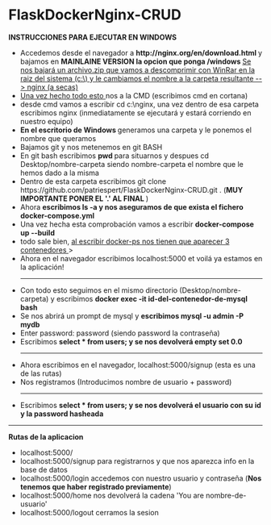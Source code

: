 # FlaskDockerNginx-CRUD

<b>INSTRUCCIONES PARA EJECUTAR EN WINDOWS</b>

<ul>
  <li>Accedemos desde el navegador a <b> http://nginx.org/en/download.html </b> y bajamos en <b> MAINLAINE VERSION  la opcion que ponga     /windows </b> <u>Se nos bajará un archivo.zip que vamos a descomprimir con WinRar en la raiz del sistema (c:\) y le cambiamos el nombre   a la carpeta resultante --> nginx (a secas) </u> <br></li>
  <li> <u> Una vez hecho todo esto </u> nos a la CMD (escribimos cmd en cortana) </li>
  <li> desde cmd vamos a escribir cd c:\nginx, una vez dentro de esa carpeta escribimos nginx (inmediatamente se ejecutará y estará        corriendo en nuestro equipo) </li>
  <li> <b> En el escritorio de Windows </b> generamos una carpeta y le ponemos el nombre que queramos</li>
  <li>Bajamos git y nos metenemos en git BASH</li>
  <li>En git bash escribimos <b> pwd </b> para situarnos y despues cd Desktop/nombre-carpeta siendo nombre-carpeta el nombre que le hemos dado a la misma</li>
   <li> Dentro de esta carpeta escribimos git clone https://github.com/patriespert/FlaskDockerNginx-CRUD.git . (<b>MUY IMPORTANTE PONER EL   '.' AL FINAL </b>) </li>
    <li> Ahora  <b> escribimos ls -a y nos aseguramos de que exista el fichero docker-compose.yml </b> </li>
    <li> Una vez hecha esta comprobación vamos a escribir <b> docker-compose up --build </b> </li>
    <li> todo sale bien,  <u> al escribir docker-ps nos tienen que aparecer 3 contenedores </u> > </li>
    <li> Ahora en el navegador escribimos localhost:5000 et voilá ya estamos en la aplicación! </li>
    <hr/>
    <li>Con todo esto seguimos en el mismo directorio (Desktop/nombre-carpeta) y escribimos  <b>docker exec -it id-del-contenedor-de-mysql bash </b> </li>
    <li> Se nos abrirá un prompt de mysql y  <b> escribimos mysql -u admin -P mydb </b> </li>
    <li> Enter password: password (siendo password la contraseña)</li>
    <li>Escribimos <b> select * from users; y se nos devolverá empty set 0.0 </b> </li>   
    <hr/>
    <li>Ahora escribimos en el navegador, localhost:5000/signup (esta es una de las rutas) </li>
    <li> Nos registramos (Introducimos nombre de usuario + password) </li>
    <hr/>
    <li>Escribimos <b> select * from users; y se nos devolverá el usuario con su id y la password hasheada </b> </li>   
</ul>
      
<hr/>

<b>Rutas de la aplicacion </b>
<ul>
<li>localhost:5000/</li>
<li>localhost:5000/signup  para registrarnos y que nos aparezca info en la base de datos</li>
<li>localhost:5000/login  accedemos con nuestro usuario y contraseña (<b>Nos tenemos que haber registrado previamente</b>) </li>
<li>localhost:5000/home nos devolverá la cadena  'You are nombre-de-usuario'</li>
 <li>localhost:5000/logout cerramos la sesion</li>
</ul>
